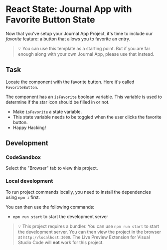 # React State: Journal App with Favorite Button State

Now that you've setup your Journal App Project, it's time to include our _favorite_ feature: a button that allows you to favorite an entry.

> 💡 You can use this template as a starting point. But if you are far enough along with your own Journal App, please use that instead.

## Task

Locate the component with the favorite button. Here it's called `FavoriteButton`.

The component has an `isFavorite` boolean variable. This variable is used to determine if the star icon should be filled in or not.

- Make `isFavorite` a state variable.
- This state variable needs to be toggled when the user clicks the favorite button.
- Happy Hacking!

## Development

### CodeSandbox

Select the "Browser" tab to view this project.

### Local development

To run project commands locally, you need to install the dependencies using `npm i` first.

You can then use the following commands:

- `npm run start` to start the development server

> 💡 This project requires a bundler. You can use `npm run start` to start the development server. You can then view the project in the browser at `http://localhost:3000`. The Live Preview Extension for Visual Studio Code will **not** work for this project.
